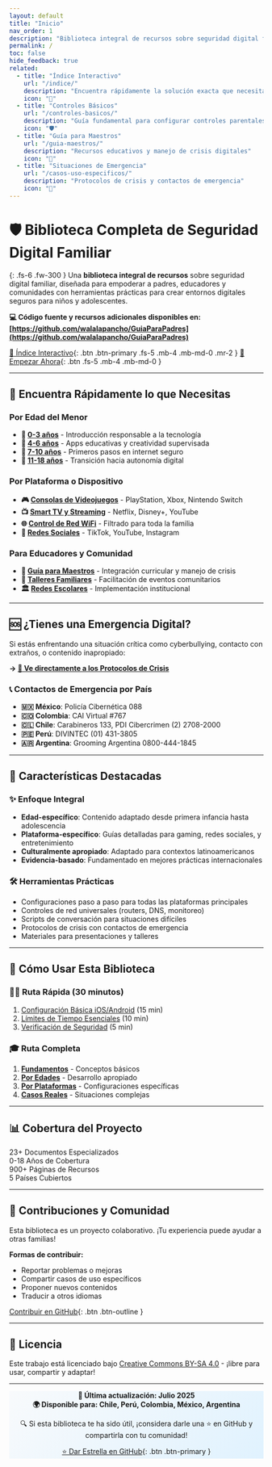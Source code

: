 ```yaml
---
layout: default
title: "Inicio"
nav_order: 1
description: "Biblioteca integral de recursos sobre seguridad digital familiar para empoderar a padres, educadores y comunidades"
permalink: /
toc: false
hide_feedback: true
related:
  - title: "Índice Interactivo"
    url: "/indice/"
    description: "Encuentra rápidamente la solución exacta que necesitas"
    icon: "🧭"
  - title: "Controles Básicos"
    url: "/controles-basicos/"
    description: "Guía fundamental para configurar controles parentales"
    icon: "🛡️"
  - title: "Guía para Maestros"
    url: "/guia-maestros/"
    description: "Recursos educativos y manejo de crisis digitales"
    icon: "🏫"
  - title: "Situaciones de Emergencia"
    url: "/casos-uso-especificos/"
    description: "Protocolos de crisis y contactos de emergencia"
    icon: "🚨"
---
```


# 🛡️ Biblioteca Completa de Seguridad Digital Familiar

{: .fs-6 .fw-300 }
Una **biblioteca integral de recursos** sobre seguridad digital familiar, diseñada para empoderar a padres, educadores y comunidades con herramientas prácticas para crear entornos digitales seguros para niños y adolescentes.

**💻 Código fuente y recursos adicionales disponibles en: [https://github.com/walalapancho/GuiaParaPadres](https://github.com/walalapancho/GuiaParaPadres)**

[🧭 Índice Interactivo](/indice/){: .btn .btn-primary .fs-5 .mb-4 .mb-md-0 .mr-2 }
[🚀 Empezar Ahora](/controles-basicos/){: .btn .fs-5 .mb-4 .mb-md-0 }

---

## 🎯 Encuentra Rápidamente lo que Necesitas

<div class="code-example" markdown="1">

### Por Edad del Menor
- **👶 [0-3 años](/apps-0-3-anos/)** - Introducción responsable a la tecnología
- **🎈 [4-6 años](/apps-4-6-anos/)** - Apps educativas y creatividad supervisada  
- **🌱 [7-10 años](/seguridad-7-10-anos/)** - Primeros pasos en internet seguro
- **🚀 [11-18 años](/controles-adolescentes/)** - Transición hacia autonomía digital

### Por Plataforma o Dispositivo
- **🎮 [Consolas de Videojuegos](/controles-consolas/)** - PlayStation, Xbox, Nintendo Switch
- **📺 [Smart TV y Streaming](/controles-smart-tv/)** - Netflix, Disney+, YouTube
- **🌐 [Control de Red WiFi](/control-red-hogares/)** - Filtrado para toda la familia
- **📱 [Redes Sociales](/seguridad-tiktok/)** - TikTok, YouTube, Instagram

### Para Educadores y Comunidad
- **🏫 [Guía para Maestros](/guia-maestros/)** - Integración curricular y manejo de crisis
- **👥 [Talleres Familiares](/taller-familiar/)** - Facilitación de eventos comunitarios
- **🏛️ [Redes Escolares](/control-red-escuelas/)** - Implementación institucional

</div>

---

<div class="emergency-section">

## 🆘 ¿Tienes una Emergencia Digital?

Si estás enfrentando una situación crítica como cyberbullying, contacto con extraños, o contenido inapropiado:

**→ [🚨 Ve directamente a los Protocolos de Crisis](/casos-uso-especificos/)**

### 📞 Contactos de Emergencia por País
- **🇲🇽 México**: Policía Cibernética 088
- **🇨🇴 Colombia**: CAI Virtual #767
- **🇨🇱 Chile**: Carabineros 133, PDI Cibercrimen (2) 2708-2000
- **🇵🇪 Perú**: DIVINTEC (01) 431-3805
- **🇦🇷 Argentina**: Grooming Argentina 0800-444-1845

</div>

---

## 🌟 Características Destacadas

### ✨ **Enfoque Integral**
- **Edad-específico**: Contenido adaptado desde primera infancia hasta adolescencia
- **Plataforma-específico**: Guías detalladas para gaming, redes sociales, y entretenimiento
- **Culturalmente apropiado**: Adaptado para contextos latinoamericanos
- **Evidencia-basado**: Fundamentado en mejores prácticas internacionales

### 🛠️ **Herramientas Prácticas**
- Configuraciones paso a paso para todas las plataformas principales
- Controles de red universales (routers, DNS, monitoreo)
- Scripts de conversación para situaciones difíciles
- Protocolos de crisis con contactos de emergencia
- Materiales para presentaciones y talleres

---

## 🚀 Cómo Usar Esta Biblioteca

### 🏃‍♂️ **Ruta Rápida (30 minutos)**
1. [Configuración Básica iOS/Android](/propuesta-guia-visual-interactiva/) (15 min)
2. [Límites de Tiempo Esenciales](/controles-basicos/) (10 min)
3. [Verificación de Seguridad](/controles-basicos/) (5 min)

### 🎓 **Ruta Completa**
1. **[Fundamentos](/controles-basicos/)** - Conceptos básicos
2. **[Por Edades](/apps-0-3-anos/)** - Desarrollo apropiado  
3. **[Por Plataformas](/seguridad-youtube/)** - Configuraciones específicas
4. **[Casos Reales](/casos-uso-especificos/)** - Situaciones complejas

---

## 📊 Cobertura del Proyecto

<div class="stats-grid">
  <div class="stat-card">
    <span class="stat-number">23+</span>
    <span class="stat-label">Documentos Especializados</span>
  </div>
  <div class="stat-card">
    <span class="stat-number">0-18</span>
    <span class="stat-label">Años de Cobertura</span>
  </div>
  <div class="stat-card">
    <span class="stat-number">900+</span>
    <span class="stat-label">Páginas de Recursos</span>
  </div>
  <div class="stat-card">
    <span class="stat-number">5</span>
    <span class="stat-label">Países Cubiertos</span>
  </div>
</div>

---

## 🤝 Contribuciones y Comunidad

Esta biblioteca es un proyecto colaborativo. ¡Tu experiencia puede ayudar a otras familias!

**Formas de contribuir:**
- Reportar problemas o mejoras
- Compartir casos de uso específicos  
- Proponer nuevos contenidos
- Traducir a otros idiomas

[Contribuir en GitHub](https://github.com/walalapancho/GuiaParaPadres){: .btn .btn-outline }

---

## 📄 Licencia

Este trabajo está licenciado bajo [Creative Commons BY-SA 4.0](https://creativecommons.org/licenses/by-sa/4.0/) - ¡libre para usar, compartir y adaptar!

---

<div class="code-example" style="text-align: center; background: linear-gradient(135deg, #f8fafc, #e0f2fe);">

**📅 Última actualización: Julio 2025**  
**🌍 Disponible para: Chile, Perú, Colombia, México, Argentina**

🔍 Si esta biblioteca te ha sido útil, ¡considera darle una ⭐ en GitHub y compartirla con tu comunidad!

[⭐ Dar Estrella en GitHub](https://github.com/walalapancho/GuiaParaPadres){: .btn .btn-primary }

</div> 